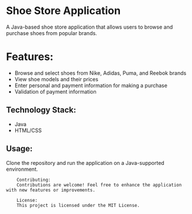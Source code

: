 <!DOCTYPE html>
<html>
<body>
    <div>
        <h1>Shoe Store Application</h1>
        <p>A Java-based shoe store application that allows users to browse and purchase shoes from popular brands.</p>
        </div>
        <h1>Features:</h1>
        <ul>
            <li>Browse and select shoes from Nike, Adidas, Puma, and Reebok brands</li>
            <li>View shoe models and their prices</li>
            <li>Enter personal and payment information for making a purchase</li>
            <li>Validation of payment information</li>
        </ul>
         <div> 
        <h2>Technology Stack:</h2>
        <ul>
            <li>Java</li>
            <li>HTML/CSS</li>
        </ul>
         </div>
        <h2>Usage:</h2>
        Clone the repository and run the application on a Java-supported environment.
        
        Contributing:
        Contributions are welcome! Feel free to enhance the application with new features or improvements.
        
        License:
        This project is licensed under the MIT License.
  
</body>
</html>
